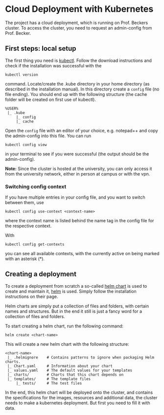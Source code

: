 # Cloud Deployment with Kubernetes
The project has a cloud deployment, which is running on Prof. Beckers cluster. To access the cluster,
you need to request an admin-config from Prof. Becker.

## First steps: local setup
The first thing you need is [kubectl](https://kubernetes.io/de/docs/tasks/tools/install-kubectl/).
Follow the download instructions and check if the installation was successful with the 
```shell
kubectl version
```
command. Locate/create the .kube directory in your home directory (as described in the installation manual).
In this directory create a `config` file (no file ending).
You should end up with the following structure (the cache folder will be created on first use of kubectl).
```
%USER%
 |_ .kube
     |_ config 
     |_ cache
```
Open the `config` file with an editor of your choice, e.g. notepad++ and copy the admin-config into this file.
You can run
```shell
kubectl config view
```
in your terminal to see if you were successful (the output should be the admin-config).

**Note:** Since the cluster is hosted at the university, you can only access it from the university network, either 
in person at campus or with the vpn.

### Switching config context
If you have multiple entries in your config file, and you want to switch between them, use 
```shell
kubectl config use-context <context-name>
```
where the context name is listed behind the name tag in the config file for the respective context.

With 
```shell
kubectl config get-contexts
```
you can see all available contexts, with the currently active on being marked with an asterisk (*).

## Creating a deployment 
[//]: # (TODO insert link to helm explanation)
To create a deployment from scratch a so-called [helm chart]() is used to create and maintain it, 
[helm](https://helm.sh/docs/intro/install/) is used. Simply follow the installation instructions
on their page.

Helm charts are simply put a collection of files and folders, with certain names and structures. But in the end 
it still is just a fancy word for a collection of files and folders.

To start creating a helm chart, run the following command:
```shell
helm create <chart-name>
```

This will create a new helm chart with the following structure:
```
<chart-name>
 |_ .helmignore    # Contains patterns to ignore when packaging Helm charts.
 |_ Chart.yaml     # Information about your chart
 |_ values.yaml    # The default values for your templates
 |_ charts/        # Charts that this chart depends on
 |_ templates/     # The template files
     |_ tests/     # The test files
```
In the end, this helm chart will be deployed onto the cluster, and contains the specifications for 
the images, resources and additional data, the cluster needs to make a kubernetes deployment.
But first you need to fill it with data.